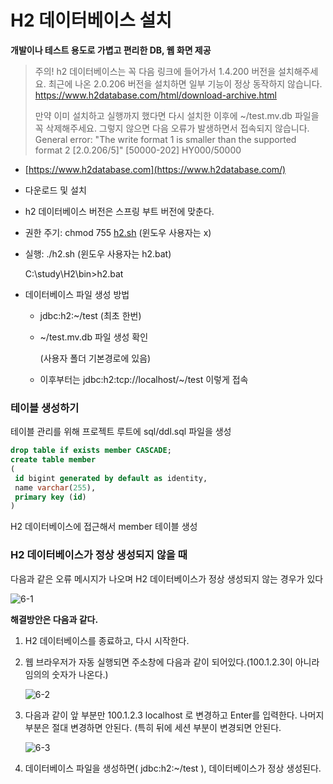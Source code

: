 # H2 데이터베이스 설치

**개발이나 테스트 용도로 가볍고 편리한 DB, 웹 화면 제공**

> 주의!
h2 데이터베이스는 꼭 다음 링크에 들어가서 1.4.200 버전을 설치해주세요.
최근에 나온 2.0.206 버전을 설치하면 일부 기능이 정상 동작하지 않습니다.
https://www.h2database.com/html/download-archive.html
> 
> 
> 만약 이미 설치하고 실행까지 했다면 다시 설치한 이후에 ~/test.mv.db 파일을 꼭 삭제해주세요.
> 그렇지 않으면 다음 오류가 발생하면서 접속되지 않습니다.
> General error: "The write format 1 is smaller than the supported format 2
> [2.0.206/5]" [50000-202] HY000/50000
> 

- [https://www.h2database.com](https://www.h2database.com/)
- 다운로드 및 설치
- h2 데이터베이스 버전은 스프링 부트 버전에 맞춘다.
- 권한 주기: chmod 755 [h2.sh](http://h2.sh/) (윈도우 사용자는 x)
- 실행: ./h2.sh (윈도우 사용자는 h2.bat)
    
    C:\study\H2\bin>h2.bat
    
- 데이터베이스 파일 생성 방법
    - jdbc:h2:~/test (최초 한번)
    - ~/test.mv.db 파일 생성 확인
        
        (사용자 폴더 기본경로에 있음)
        
    - 이후부터는 jdbc:h2:tcp://localhost/~/test 이렇게 접속
    

### 테이블 생성하기

테이블 관리를 위해 프로젝트 루트에 sql/ddl.sql 파일을 생성

```sql
drop table if exists member CASCADE;
create table member
(
 id bigint generated by default as identity,
 name varchar(255),
 primary key (id)
)
```

H2 데이터베이스에 접근해서 member 테이블 생성

### H2 데이터베이스가 정상 생성되지 않을 때

다음과 같은 오류 메시지가 나오며 H2 데이터베이스가 정상 생성되지 않는 경우가 있다

![6-1](https://user-images.githubusercontent.com/78712704/208229517-8758f708-6621-4f1f-a6ca-cfd69930146a.png)


**해결방안은 다음과 같다.**

1. H2 데이터베이스를 종료하고, 다시 시작한다.
2. 웹 브라우저가 자동 실행되면 주소창에 다음과 같이 되어있다.(100.1.2.3이 아니라 임의의 숫자가 나온다.)
    
    ![6-2](https://user-images.githubusercontent.com/78712704/208229523-0c676369-5e95-4066-b8e5-e0236e91dbad.png)

    
3. 다음과 같이 앞 부분만 100.1.2.3 localhost 로 변경하고 Enter를 입력한다. 나머지 부분은 절대
변경하면 안된다. (특히 뒤에 세션 부분이 변경되면 안된다.
    
    ![6-3](https://user-images.githubusercontent.com/78712704/208229528-0d267aed-79f2-48f4-8a03-331ebb9db588.png)

    
4. 데이터베이스 파일을 생성하면( jdbc:h2:~/test ), 데이터베이스가 정상 생성된다.
